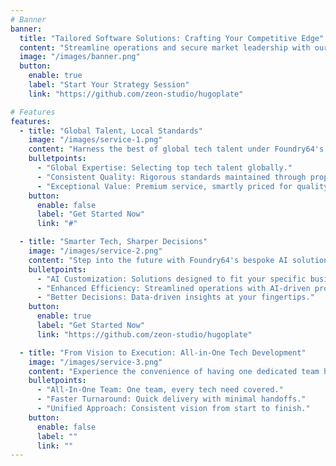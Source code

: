 ```yaml
---
# Banner
banner:
  title: "Tailored Software Solutions: Crafting Your Competitive Edge"
  content: "Streamline operations and secure market leadership with our precision-engineered software and strategic expertise"
  image: "/images/banner.png"
  button:
    enable: true
    label: "Start Your Strategy Session"
    link: "https://github.com/zeon-studio/hugoplate"

# Features
features:
  - title: "Global Talent, Local Standards"
    image: "/images/service-1.png"
    content: "Harness the best of global tech talent under Foundry64's expert leadership. Our in-house tools and practices guarantee consistent high-quality output, ensuring you receive exceptional value, not just savings."
    bulletpoints:
      - "Global Expertise: Selecting top tech talent globally."
      - "Consistent Quality: Rigorous standards maintained through proprietary processes."
      - "Exceptional Value: Premium service, smartly priced for quality not cost."
    button:
      enable: false
      label: "Get Started Now"
      link: "#"

  - title: "Smarter Tech, Sharper Decisions"
    image: "/images/service-2.png"
    content: "Step into the future with Foundry64's bespoke AI solutions that streamline your operations and enhance decision-making, all tailored to fit seamlessly into your existing workflows."
    bulletpoints:
      - "AI Customization: Solutions designed to fit your specific business needs."
      - "Enhanced Efficiency: Streamlined operations with AI-driven processes."
      - "Better Decisions: Data-driven insights at your fingertips."
    button:
      enable: true
      label: "Get Started Now"
      link: "https://github.com/zeon-studio/hugoplate"

  - title: "From Vision to Execution: All-in-One Tech Development"
    image: "/images/service-3.png"
    content: "Experience the convenience of having one dedicated team handle every aspect of your technology project—from initial design to final implementation. This streamlined approach speeds up delivery, simplifies communication, and integrates your project seamlessly."
    bulletpoints:
      - "All-In-One Team: One team, every tech need covered."
      - "Faster Turnaround: Quick delivery with minimal handoffs."
      - "Unified Approach: Consistent vision from start to finish."
    button:
      enable: false
      label: ""
      link: ""
---
```

